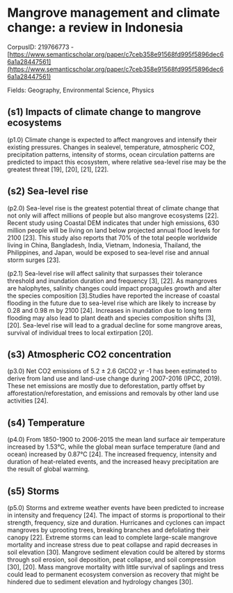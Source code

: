 # Mangrove management and climate change: a review in Indonesia

CorpusID: 219766773 - [https://www.semanticscholar.org/paper/c7ceb358e91568fd995f5896dec66a1a28447561](https://www.semanticscholar.org/paper/c7ceb358e91568fd995f5896dec66a1a28447561)

Fields: Geography, Environmental Science, Physics

## (s1) Impacts of climate change to mangrove ecosystems
(p1.0) Climate change is expected to affect mangroves and intensify their existing pressures. Changes in sealevel, temperature, atmospheric CO2, precipitation patterns, intensity of storms, ocean circulation patterns are predicted to impact this ecosystem, where relative sea-level rise may be the greatest threat [19], [20], [21], [22].
## (s2) Sea-level rise
(p2.0) Sea-level rise is the greatest potential threat of climate change that not only will affect millions of people but also mangrove ecosystems [22]. Recent study using Coastal DEM indicates that under high emissions, 630 million people will be living on land below projected annual flood levels for 2100 [23]. This study also reports that 70% of the total people worldwide living in China, Bangladesh, India, Vietnam, Indonesia, Thailand, the Philippines, and Japan, would be exposed to sea-level rise and annual storm surges [23].

(p2.1) Sea-level rise will affect salinity that surpasses their tolerance threshold and inundation duration and frequency [3], [22]. As mangroves are halophytes, salinity changes could impact propagules growth and alter the species composition [3].Studies have reported the increase of coastal flooding in the future due to sea-level rise which are likely to increase by 0.28 and 0.98 m by 2100 [24]. Increases in inundation due to long term flooding may also lead to plant death and species composition shifts [3], [20]. Sea-level rise will lead to a gradual decline for some mangrove areas, survival of individual trees to local extirpation [20].
## (s3) Atmospheric CO2 concentration
(p3.0) Net CO2 emissions of 5.2 ± 2.6 GtCO2 yr -1 has been estimated to derive from land use and land-use change during 2007-2016 (IPCC, 2019). These net emissions are mostly due to deforestation, partly offset by afforestation/reforestation, and emissions and removals by other land use activities [24].
## (s4) Temperature
(p4.0) From 1850-1900 to 2006-2015 the mean land surface air temperature increased by 1.53°C, while the global mean surface temperature (land and ocean) increased by 0.87°C [24]. The increased frequency, intensity and duration of heat-related events, and the increased heavy precipitation are the result of global warming.
## (s5) Storms
(p5.0) Storms and extreme weather events have been predicted to increase in intensity and frequency [24]. The impact of storms is proportional to their strength, frequency, size and duration. Hurricanes and cyclones can impact mangroves by uprooting trees, breaking branches and defoliating their canopy [22]. Extreme storms can lead to complete large-scale mangrove mortality and increase stress due to peat collapse and rapid decreases in soil elevation [30]. Mangrove sediment elevation could be altered by storms through soil erosion, soil deposition, peat collapse, and soil compression [30], [20]. Mass mangrove mortality with little survival of saplings and tress could lead to permanent ecosystem conversion as recovery that might be hindered due to sediment elevation and hydrology changes [30].
